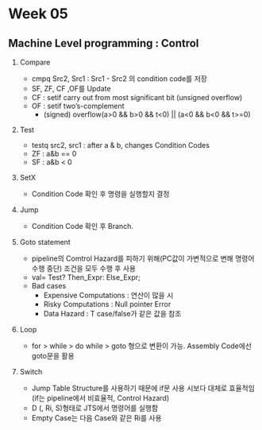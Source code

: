 # Week 05

## Machine Level programming : Control

1. Compare
    - cmpq Src2, Src1 : Src1 - Src2 의 condition code를 저장
    - SF, ZF, CF ,OF를 Update
    - CF : setif carry out from most significant bit (unsigned overflow)
    - OF : setif two’s-complement 
        - (signed) overflow(a>0 && b>0 && t<0) || (a<0 && b<0 && t>=0)

2. Test
    - testq src2, src1 : after a & b, changes Condition Codes
    - ZF : a&b == 0
    - SF : a&b < 0

3. SetX
    - Condition Code 확인 후 명령을 실행할지 결정

4. Jump
    - Condition Code 확인 후 Branch.

5. Goto statement
    - pipeline의 Comtrol Hazard를 피하기 위해(PC값이 가변적으로 변해 명령어 수행 중단) 조건을 모두 수행 후 사용
    - val= Test? Then_Expr: Else_Expr;
    - Bad cases
        - Expensive Computations : 연산이 많을 시
        - Risky Computations : Null pointer Error
        - Data Hazard : T case/false가 같은 값을 참조

6. Loop
    - for > while > do while > goto 형으로 변환이 가능. Assembly Code에선 goto문을 활용

7. Switch
    - Jump Table Structure를 사용하기 때문에 if문 사용 시보다 대체로 효율적임(if는 pipeline에서 비효율적, Control Hazard)
    - D (, Ri, S)형태로 JTS에서 명령어를 실행함
    - Empty Case는 다음 Case와 같은 Ri를 사용